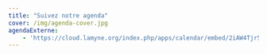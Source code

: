 ```yaml
---
title: "Suivez notre agenda"
cover: /img/agenda-cover.jpg
agendaExterne:
    - 'https://cloud.lamyne.org/index.php/apps/calendar/embed/2iAW4Tjr53NtcKKz'
---
```

